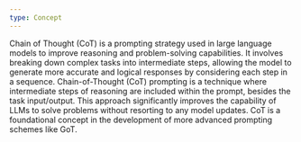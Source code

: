 ```yaml
---
type: Concept
---
```


Chain of Thought (CoT) is a prompting strategy used in large language models to improve reasoning and problem-solving capabilities. It involves breaking down complex tasks into intermediate steps, allowing the model to generate more accurate and logical responses by considering each step in a sequence. Chain-of-Thought (CoT) prompting is a technique where intermediate steps of reasoning are included within the prompt, besides the task input/output. This approach significantly improves the capability of LLMs to solve problems without resorting to any model updates. CoT is a foundational concept in the development of more advanced prompting schemes like GoT.